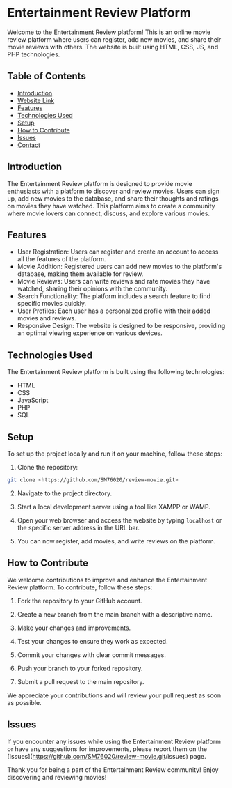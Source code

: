 # Entertainment Review Platform

Welcome to the Entertainment Review platform! This is an online movie review platform where users can register, add new movies, and share their movie reviews with others. The website is built using HTML, CSS, JS, and PHP technologies.


## Table of Contents

- [Introduction](#introduction)
- [Website Link](#website-link)
- [Features](#features)
- [Technologies Used](#technologies-used)
- [Setup](#setup)
- [How to Contribute](#how-to-contribute)
- [Issues](#issues)
- [Contact](#contact)

## Introduction

The Entertainment Review platform is designed to provide movie enthusiasts with a platform to discover and review movies. Users can sign up, add new movies to the database, and share their thoughts and ratings on movies they have watched. This platform aims to create a community where movie lovers can connect, discuss, and explore various movies.

## Features

- User Registration: Users can register and create an account to access all the features of the platform.
- Movie Addition: Registered users can add new movies to the platform's database, making them available for review.
- Movie Reviews: Users can write reviews and rate movies they have watched, sharing their opinions with the community.
- Search Functionality: The platform includes a search feature to find specific movies quickly.
- User Profiles: Each user has a personalized profile with their added movies and reviews.
- Responsive Design: The website is designed to be responsive, providing an optimal viewing experience on various devices.

## Technologies Used

The Entertainment Review platform is built using the following technologies:

- HTML
- CSS
- JavaScript
- PHP
- SQL

## Setup

To set up the project locally and run it on your machine, follow these steps:

1. Clone the repository:

```bash
git clone <https://github.com/SM76020/review-movie.git>
```

2. Navigate to the project directory.

3. Start a local development server using a tool like XAMPP or WAMP.

4. Open your web browser and access the website by typing `localhost` or the specific server address in the URL bar.

5. You can now register, add movies, and write reviews on the platform.

## How to Contribute

We welcome contributions to improve and enhance the Entertainment Review platform. To contribute, follow these steps:

1. Fork the repository to your GitHub account.

2. Create a new branch from the main branch with a descriptive name.

3. Make your changes and improvements.

4. Test your changes to ensure they work as expected.

5. Commit your changes with clear commit messages.

6. Push your branch to your forked repository.

7. Submit a pull request to the main repository.

We appreciate your contributions and will review your pull request as soon as possible.

## Issues

If you encounter any issues while using the Entertainment Review platform or have any suggestions for improvements, please report them on the [Issues](<https://github.com/SM76020/review-movie.git>/issues) page.

Thank you for being a part of the Entertainment Review community! Enjoy discovering and reviewing movies!
